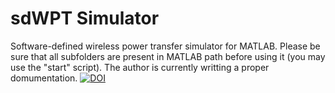 # sdWPT Simulator
Software-defined wireless power transfer simulator for MATLAB. Please be sure that all subfolders are present in MATLAB path before using it (you may use the "start" script). The author is currently writting a proper domumentation.
[![DOI](https://zenodo.org/badge/140748414.svg)](https://zenodo.org/badge/latestdoi/140748414)
